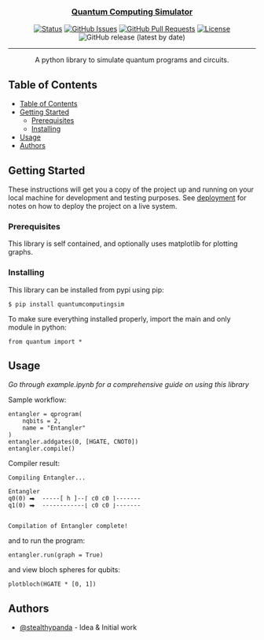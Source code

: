 <p align="center">
  <a href="https://github.com/StealthyPanda/quantumcomputingsim" rel="noopener">
 <!-- <img width=200px height=200px src="./docs/logo.png" alt="Project logo"></a> -->
</p>

<h3 align="center">Quantum Computing Simulator  </h3>

<div align="center">

  [![Status](https://img.shields.io/badge/status-active-success.svg)]() 
  [![GitHub Issues](https://img.shields.io/github/issues/stealthypanda/quantumcomputingsim.svg)](https://img.shields.io/github/issues/stealthypanda/quantumcomputingsim.svg)
  [![GitHub Pull Requests](https://img.shields.io/github/issues-pr/stealthypanda/quantumcomputingsim.svg)](https://img.shields.io/github/issues-pr/stealthypanda/quantumcomputingsim.svg)
  [![License](https://img.shields.io/badge/license-MIT-blue.svg)](/LICENSE)
  ![GitHub release (latest by date)](https://img.shields.io/github/v/release/stealthypanda/quantumcomputingsim)

</div>

---

<p align="center"> A python library to simulate quantum programs and circuits.
    <br> 
</p>

## Table of Contents
- [Table of Contents](#table-of-contents)
- [Getting Started ](#getting-started-)
  - [Prerequisites](#prerequisites)
  - [Installing](#installing)
- [Usage ](#usage-)
- [Authors ](#authors-)

<!-- ## About <a name = "about"></a>
A python library to simulate quantum computing on classical computers. -->

## Getting Started <a name = "getting_started"></a>
These instructions will get you a copy of the project up and running on your local machine for development and testing purposes. See [deployment](#deployment) for notes on how to deploy the project on a live system.

### Prerequisites
This library is self contained, and optionally uses matplotlib for plotting graphs.

### Installing
This library can be installed from pypi using pip:


```
$ pip install quantumcomputingsim
```

To make sure everything installed properly, import the main and only module in python:

```
from quantum import *
```

<!-- ## 🔧 Running the tests <a name = "tests"></a>
Explain how to run the automated tests for this system.

### Break down into end to end tests
Explain what these tests test and why

```
Give an example
```

### And coding style tests
Explain what these tests test and why

```
Give an example
``` -->

## Usage <a name="usage"></a>
*Go through example.ipynb for a comprehensive guide on using this library*

Sample workflow:

```
entangler = qprogram(
    nqbits = 2,
    name = "Entangler"
)
entangler.addgates(0, [HGATE, CNOT0])
entangler.compile()
```
Compiler result:
```
Compiling Entangler...

Entangler
q0(0) ⮕  -----[ h ]--⌈ c0 c0 ⌉-------
q1(0) ⮕  ------------⌊ c0 c0 ⌋-------


Compilation of Entangler complete!
```

and to run the program:

```
entangler.run(graph = True)
```
<!-- ![graph](./docs/graph.png) -->

and view bloch spheres for qubits:
```
plotbloch(HGATE * [0, 1])
```
<!-- ![bloch](./docs/bloch.png) -->

<!-- ## 🚀 Deployment <a name = "deployment"></a>
Add additional notes about how to deploy this on a live system.

## ⛏️ Built Using <a name = "built_using"></a>
- [MongoDB](https://www.mongodb.com/) - Database
- [Express](https://expressjs.com/) - Server Framework
- [VueJs](https://vuejs.org/) - Web Framework
- [NodeJs](https://nodejs.org/en/) - Server Environment -->

## Authors <a name = "authors"></a>
- [@stealthypanda](https://github.com/stealthypanda) - Idea & Initial work


<!-- 
See also the list of [contributors](https://github.com/kylelobo/The-Documentation-Compendium/contributors) who participated in this project.

## 🎉 Acknowledgements <a name = "acknowledgement"></a>
- Hat tip to anyone whose code was used
- Inspiration
- References -->
